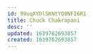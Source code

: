 ```yaml
---
id: 99uqXYDlSKNtYQ0NFI6R1
title: Chuck Chakrapani
desc: ''
updated: 1639762693857
created: 1639762693857
---
```



